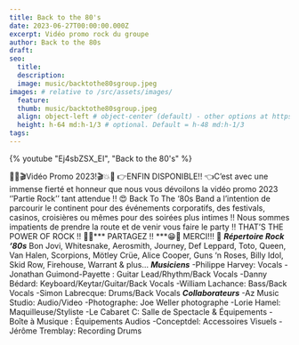 ```yaml
---
title: Back to the 80's
date: 2023-06-27T00:00:00.000Z
excerpt: Vidéo promo rock du groupe
author: Back to the 80s
draft:
seo:
  title:
  description:
  image: music/backtothe80sgroup.jpeg
images: # relative to /src/assets/images/
  feature:
  thumb: music/backtothe80sgroup.jpeg
  align: object-left # object-center (default) - other options at https://tailwindcss.com/docs/object-position
  height: h-64 md:h-1/3 # optional. Default = h-48 md:h-1/3
tags:
---
```


{% youtube "Ej4sbZSX_EI", "Back to the 80's" %}

🥁💥🎬Vidéo Promo 2023!🎬💥🥁
👉ENFIN DISPONIBLE!! 👈C’est avec une immense fierté et honneur que nous vous dévoilons la vidéo promo 2023 ‘’Partie Rock’’ tant attendue !! 😍 Back To The ‘80s Band a l’intention de parcourir le continent pour des événements corporatifs, des festivals, casinos, croisières ou mêmes pour des soirées plus intimes !! Nous sommes impatients de prendre la route et de venir vous faire le party !! THAT’S THE POWER OF ROCK !!
🙏😁*** PARTAGEZ !! ***😁🙏 MERCI!!! 🥰
***Répertoire Rock ‘80s***
Bon Jovi, Whitesnake, Aerosmith, Journey, Def Leppard, Toto, Queen, Van Halen, Scorpions, Mötley Crüe, Alice Cooper, Guns ‘n Roses, Billy Idol, Skid Row, Firehouse, Warrant & plus…
***Musiciens***
-Philippe Harvey: Vocals
-Jonathan Guimond-Payette : Guitar Lead/Rhythm/Back Vocals
-Danny Bédard: Keyboard/Keytar/Guitar/Back Vocals
-William Lachance: Bass/Back Vocals
-Simon Labrecque: Drums/Back Vocals
***Collaborateurs***
-Az Music Studio: Audio/Video
-Photographe: Joe Weller photographe
-Lorie Hamel: Maquilleuse/Styliste
-Le Cabaret C: Salle de Spectacle & Équipements
-Boîte à Musique : Équipements Audios
-Conceptdel: Accessoires Visuels
-Jérôme Tremblay: Recording Drums
